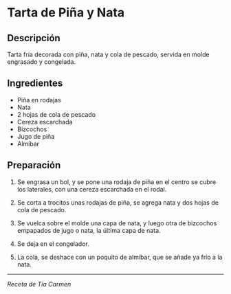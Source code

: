# Tarta de Piña y Nata

## Descripción
Tarta fría decorada con piña, nata y cola de pescado, servida en molde engrasado y congelada.

## Ingredientes
- Piña en rodajas
- Nata
- 2 hojas de cola de pescado
- Cereza escarchada
- Bizcochos
- Jugo de piña
- Almíbar

## Preparación

1. Se engrasa un bol, y se pone una rodaja de piña en el centro se cubre los laterales, con una cereza escarchada en el rodal.

2. Se corta a trocitos unas rodajas de piña, se agrega nata y dos hojas de cola de pescado.

3. Se vuelca sobre el molde una capa de nata, y luego otra de bizcochos empapados de jugo o nata, la última capa de nata.

4. Se deja en el congelador.

5. La cola, se deshace con un poquito de almíbar, que se añade ya frío a la nata.

---
*Receta de Tía Carmen*